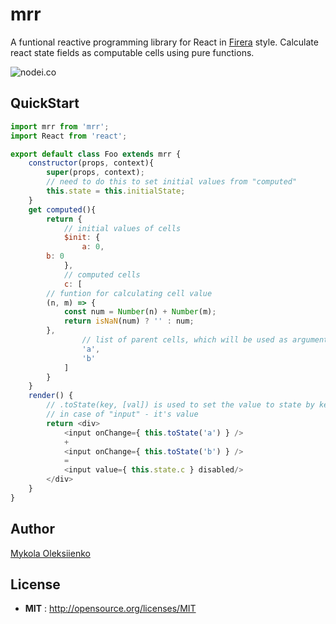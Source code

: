# mrr

A funtional reactive programming library for React in [Firera](https://github.com/mikolalex/firera) style.
Calculate react state fields as computable cells using pure functions.

![nodei.co](https://nodei.co/npm/mrr.png?downloads=true&downloadRank=true&stars=true)


## QuickStart

```js
import mrr from 'mrr';
import React from 'react';

export default class Foo extends mrr {
    constructor(props, context){
        super(props, context);
        // need to do this to set initial values from "computed"
        this.state = this.initialState;
    }
    get computed(){
        return {
            // initial values of cells
            $init: {
                a: 0,
		b: 0
            },
            // computed cells
            c: [
		// funtion for calculating cell value
		(n, m) => { 
		    const num = Number(n) + Number(m);
		    return isNaN(num) ? '' : num;
		}, 
                // list of parent cells, which will be used as arguments
                'a', 
                'b'
            ]
        }
    }
    render() {
        // .toState(key, [val]) is used to set the value to state by key,
        // in case of "input" - it's value
        return <div>
            <input onChange={ this.toState('a') } />
            +
            <input onChange={ this.toState('b') } />
            =
            <input value={ this.state.c } disabled/>
        </div>
    }
}
```

## Author

[Mykola Oleksiienko](https://github.com/mikolalex/)

## License

 - **MIT** : http://opensource.org/licenses/MIT
